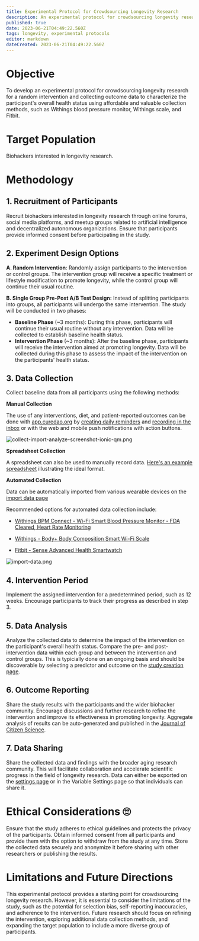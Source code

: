 ```yaml
---
title: Experimental Protocol for Crowdsourcing Longevity Research
description: An experimental protocol for crowdsourcing longevity research for a random intervention and collecting outcome data to characterize the participant's overall health status using affordable and valuable collection methods
published: true
date: 2023-06-21T04:49:22.560Z
tags: longevity, experimental protocols
editor: markdown
dateCreated: 2023-06-21T04:49:22.560Z
---
```


# Objective

To develop an experimental protocol for crowdsourcing longevity research for a random intervention and collecting outcome data to characterize the participant's overall health status using affordable and valuable collection methods, such as Withings blood pressure monitor, Withings scale, and Fitbit.

# Target Population

Biohackers interested in longevity research.

# Methodology

## 1. **Recruitment of Participants**

Recruit biohackers interested in longevity research through online forums, social media platforms, and meetup groups related to artificial intelligence and decentralized autonomous organizations. Ensure that participants provide informed consent before participating in the study.

## 2. Experiment Design Options

**A. Random Intervention**: Randomly assign participants to the intervention or control groups. The intervention group will receive a specific treatment or lifestyle modification to promote longevity, while the control group will continue their usual routine.

**B. Single Group Pre-Post A/B Test Design:** Instead of splitting participants into groups, all participants will undergo the same intervention. The study will be conducted in two phases:

- **Baseline Phase** (~3 months): During this phase, participants will continue their usual routine without any intervention. Data will be collected to establish baseline health status.
- **Intervention Phase** (~3 months): After the baseline phase, participants will receive the intervention aimed at promoting longevity. Data will be collected during this phase to assess the impact of the intervention on the participants' health status.

## 3. **Data Collection**

Collect baseline data from all participants using the following methods:

**Manual Collection**

The use of any interventions, diet, and patient-reported outcomes can be done with [app.curedao.org](https://app.curedao.org/app/public) by [creating daily reminders](https://app.curedao.org/app/public/#/app/reminder-search) and [recording in the inbox](https://app.curedao.org/app/public/#/app/reminders-inbox) or with the web and mobile push notifications with action buttons.

![collect-import-analyze-screenshot-ionic-qm.png](https://static.crowdsourcingcures.org/img/collect-import-analyze-screenshot-ionic-qm.png)

**Spreadsheet Collection**

A spreadsheet can also be used to manually record data. [Here's an example spreadsheet](https://docs.google.com/spreadsheets/d/1SozM09nGi_kejbJ4IdeAhA_ZVGY1WMR_myGX2FB1Rb8/edit#gid=0) illustrating the ideal format.


**Automated Collection**

Data can be automatically imported from various wearable devices on the [import data page](https://app.curedao.org/app/public/#/app/import)

Recommended options for automated data collection include:

   - [Withings BPM Connect - Wi-Fi Smart Blood Pressure Monitor - FDA Cleared, Heart Rate Monitoring](https://www.google.com/url?q=https://www.withings.com/us/en/bpm-connect/shop%3Fsrsltid%3DAR57-fBtWjNT_QW02oWwxt6UrC87d7utdy71ctpijEZZcixhR53jxapAcmI&sa=U&ved=0ahUKEwiXn5mg69L_AhUFlIkEHebADfYQsDwI4QE&usg=AOvVaw3WOAgJVFtJvpTO1NOjYb9o)


   - [Withings - Body+ Body Composition Smart Wi-Fi Scale](https://www.google.com/shopping/product/5113554054521874170?q=withings+scale+bone+mass&rlz=1C1ONGR_enUS975US975&biw=1920&bih=929&sxsrf=APwXEdekbppMDzn65NU2DeLNo22X1YWe8Q:1687298215424&oq=withings+scale+bone&gs_lcp=Cgtwcm9kdWN0cy1jYxADGAAyBwgAEBgQgAQ6EAgAEIoFELEDEIMBELADEEM6CAgAEIAEELADOgUIABCABDoJCAAQDRAYEIAEUNkCWOEPYLkcaABwAHgAgAHiAYgBpQaSAQUwLjUuMZgBAKABAcABAcgBCQ&sclient=products-cc&prds=eto:5099438484788006749_0,pid:9560309519421619383,rsk:PC_4419878456393319127&sa=X&ved=0ahUKEwjLmsPf69L_AhU3mokEHWf5DAEQ8wII9A4)

   - [Fitbit - Sense Advanced Health Smartwatch](https://www.google.com/shopping/product/6935775046411063045?rlz=1C1ONGR_enUS975US975&sxsrf=APwXEdcOmRB4T9mW21JcMon8mL8aSKMjuA:1687298300003&q=fitbit+sense+hrv+oxygen&biw=1920&bih=929&dpr=1&prds=eto:683732774729682177_0,pid:1130388499605091083,rsk:PC_11830074524050600509&sa=X&ved=0ahUKEwjS8ICZ7NL_AhU7jIkEHZe6A9gQ8wII_xE)

![import-data.png](https://static.crowdsourcingcures.org/img/import-data.png)

## 4. **Intervention Period**

Implement the assigned intervention for a predetermined period, such as 12 weeks. Encourage participants to track their progress as described in step 3.

## 5. **Data Analysis**

Analyze the collected data to determine the impact of the intervention on the participant's overall health status. Compare the pre- and post-intervention data within each group and between the intervention and control groups.  This is typicially done on an ongoing basis and should be discoverable by selecting a predictor and outcome on the [study creation page](https://app.curedao.org/app/public/#/app/study-creation).

## 6. **Outcome Reporting**

Share the study results with the participants and the wider biohacker community. Encourage discussions and further research to refine the intervention and improve its effectiveness in promoting longevity. Aggregate analysis of results can be auto-generated and published in the [Journal of Citizen Science](https://studies.dfda.earth/variables).

## 7. **Data Sharing**

Share the collected data and findings with the broader aging research community. This will facilitate collaboration and accelerate scientific progress in the field of longevity research.  Data can either be exported on the [settings page](https://app.curedao.org/app/public/#/app/settings) or in the Variable Settings page so that individuals can share it.

# Ethical Considerations 🙄

Ensure that the study adheres to ethical guidelines and protects the privacy of the participants. Obtain informed consent from all participants and provide them with the option to withdraw from the study at any time. Store the collected data securely and anonymize it before sharing with other researchers or publishing the results.

# Limitations and Future Directions

This experimental protocol provides a starting point for crowdsourcing longevity research. However, it is essential to consider the limitations of the study, such as the potential for selection bias, self-reporting inaccuracies, and adherence to the intervention. Future research should focus on refining the intervention, exploring additional data collection methods, and expanding the target population to include a more diverse group of participants.

